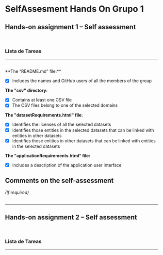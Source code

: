 # SelfAssesment Hands On Grupo 1

## Hands-on assignment 1 – Self assessment

<br>

### Lista de Tareas
---
<br>
**The “README.md” file:**

- [x] Includes the names and GitHub users of all the members of the group

**The "csv" directory:**

- [x] Contains at least one CSV file 
- [x] The CSV files belong to one of the selected domains

**The "datasetRequirements.html" file:**

- [x] Identifies the licenses of all the selected datasets
- [x] Identifies those entities in the selected datasets that can be linked with entities in other datasets
- [x] Identifies those entities in other datasets that can be linked with entities in the selected datasets 

**The "applicationRequirements.html” file:**

- [x] Includes a description of the application user interface

## Comments on the self-assessment
_(If required)_
<br>
<br>

----
## Hands-on assignment 2 – Self assessment

<br>

### Lista de Tareas

---
